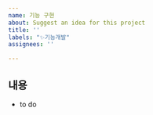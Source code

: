 ```yaml
---
name: 기능 구현
about: Suggest an idea for this project
title: ''
labels: "✨기능개발"
assignees: ''

---
```


## 내용
-  to do
